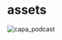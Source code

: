 # assets

![capa_podcast](https://github.com/user-attachments/assets/ee6d01bd-e0af-4fd8-8d33-aa8962339120)


